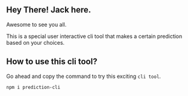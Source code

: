 ## Hey There! Jack here.

Awesome to see you all.

This is a special user interactive cli tool that makes a certain prediction based on your choices.

## How to use this cli tool?

Go ahead and copy the command to try this exciting `cli tool`.

```
npm i prediction-cli

```

